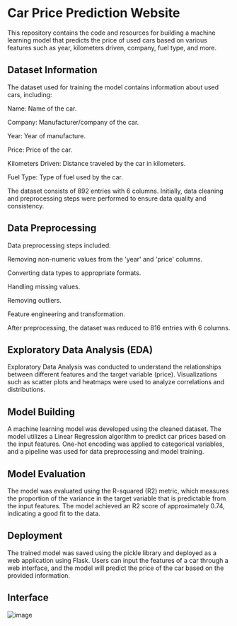 # Car Price Prediction Website
 This repository contains the code and resources for building a machine learning model that predicts the price of used cars based on various features such as year, kilometers driven, company, fuel type, and more.

## Dataset Information
The dataset used for training the model contains information about used cars, including:


Name: Name of the car.

Company: Manufacturer/company of the car.

Year: Year of manufacture.

Price: Price of the car.

Kilometers Driven: Distance traveled by the car in kilometers.

Fuel Type: Type of fuel used by the car.

The dataset consists of 892 entries with 6 columns. Initially, data cleaning and preprocessing steps were performed to ensure data quality and consistency.

## Data Preprocessing
Data preprocessing steps included:

Removing non-numeric values from the 'year' and 'price' columns.

Converting data types to appropriate formats.

Handling missing values.

Removing outliers.

Feature engineering and transformation.

After preprocessing, the dataset was reduced to 816 entries with 6 columns.

## Exploratory Data Analysis (EDA)
Exploratory Data Analysis was conducted to understand the relationships between different features and the target variable (price). Visualizations such as scatter plots and heatmaps were used to analyze correlations and distributions.

## Model Building
A machine learning model was developed using the cleaned dataset. The model utilizes a Linear Regression algorithm to predict car prices based on the input features. One-hot encoding was applied to categorical variables, and a pipeline was used for data preprocessing and model training.

## Model Evaluation
The model was evaluated using the R-squared (R2) metric, which measures the proportion of the variance in the target variable that is predictable from the input features. The model achieved an R2 score of approximately 0.74, indicating a good fit to the data.

## Deployment
The trained model was saved using the pickle library and deployed as a web application using Flask. Users can input the features of a car through a web interface, and the model will predict the price of the car based on the provided information.

## Interface

![image](https://github.com/manahild/Car_Price_Prediction_Linear_Regression/assets/120354756/70d4ede9-b08a-4c41-ac1a-3f53c388720d)
